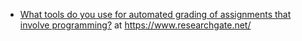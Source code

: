 * [What tools do you use for automated grading of assignments that involve programming?](https://www.researchgate.net/post/What_tools_do_you_use_for_automated_grading_of_assignments_that_involve_programming) at https://www.researchgate.net/